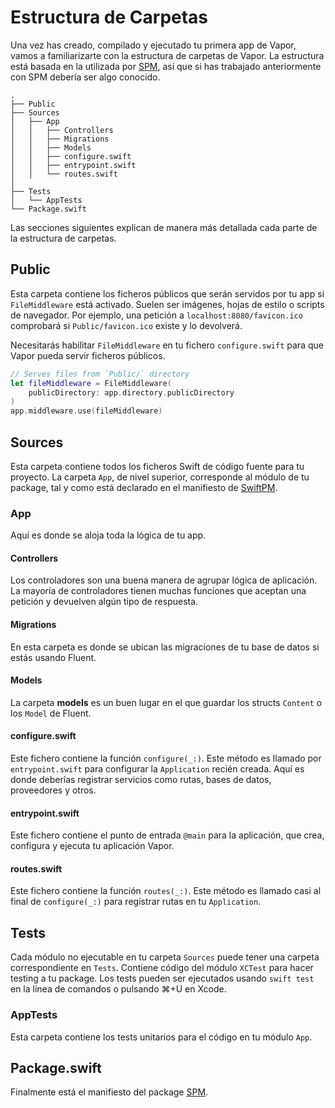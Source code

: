 # Estructura de Carpetas

Una vez has creado, compilado y ejecutado tu primera app de Vapor, vamos a familiarizarte con la estructura de carpetas de Vapor. La estructura está basada en la utilizada por [SPM](spm.md), así que si has trabajado anteriormente con SPM debería ser algo conocido. 

```
.
├── Public
├── Sources
│   ├── App
│   │   ├── Controllers
│   │   ├── Migrations
│   │   ├── Models
│   │   ├── configure.swift 
│   │   ├── entrypoint.swift
│   │   └── routes.swift
│       
├── Tests
│   └── AppTests
└── Package.swift
```

Las secciones siguientes explican de manera más detallada cada parte de la estructura de carpetas.

## Public

Esta carpeta contiene los ficheros públicos que serán servidos por tu app si `FileMiddleware` está activado. Suelen ser imágenes, hojas de estilo o scripts de navegador. Por ejemplo, una petición a `localhost:8080/favicon.ico` comprobará si `Public/favicon.ico` existe y lo devolverá.

Necesitarás habilitar `FileMiddleware` en tu fichero `configure.swift` para que Vapor pueda servir ficheros públicos.

```swift
// Serves files from `Public/` directory
let fileMiddleware = FileMiddleware(
    publicDirectory: app.directory.publicDirectory
)
app.middleware.use(fileMiddleware)
```

## Sources

Esta carpeta contiene todos los ficheros Swift de código fuente para tu proyecto. 
La carpeta `App`, de nivel superior, corresponde al módulo de tu package, 
tal y como está declarado en el manifiesto de [SwiftPM](spm.md).

### App

Aquí es donde se aloja toda la lógica de tu app. 

#### Controllers

Los controladores son una buena manera de agrupar lógica de aplicación. La mayoría de controladores tienen muchas funciones que aceptan una petición y devuelven algún tipo de respuesta.

#### Migrations

En esta carpeta es donde se ubican las migraciones de tu base de datos si estás usando Fluent.

#### Models

La carpeta **models** es un buen lugar en el que guardar los structs `Content` o los `Model` de Fluent.

#### configure.swift

Este fichero contiene la función `configure(_:)`. Este método es llamado por `entrypoint.swift` para configurar la `Application` recién creada. Aquí es donde deberías registrar servicios como rutas, bases de datos, proveedores y otros. 

#### entrypoint.swift

Este fichero contiene el punto de entrada `@main` para la aplicación, que crea, configura y ejecuta tu aplicación Vapor.

#### routes.swift

Este fichero contiene la función `routes(_:)`. Este método es llamado casi al final de `configure(_:)` para registrar rutas en tu `Application`. 

## Tests

Cada módulo no ejecutable en tu carpeta `Sources` puede tener una carpeta correspondiente en `Tests`. Contiene código del módulo `XCTest` para hacer testing a tu package. Los tests pueden ser ejecutados usando `swift test` en la línea de comandos o pulsando ⌘+U en Xcode. 

### AppTests

Esta carpeta contiene los tests unitarios para el código en tu módulo `App`.

## Package.swift

Finalmente está el manifiesto del package [SPM](spm.md).
